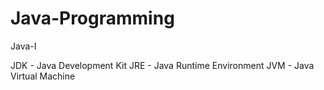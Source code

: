 # Java-Programming
Java-I

JDK - Java Development Kit
JRE - Java Runtime Environment
JVM - Java Virtual Machine
